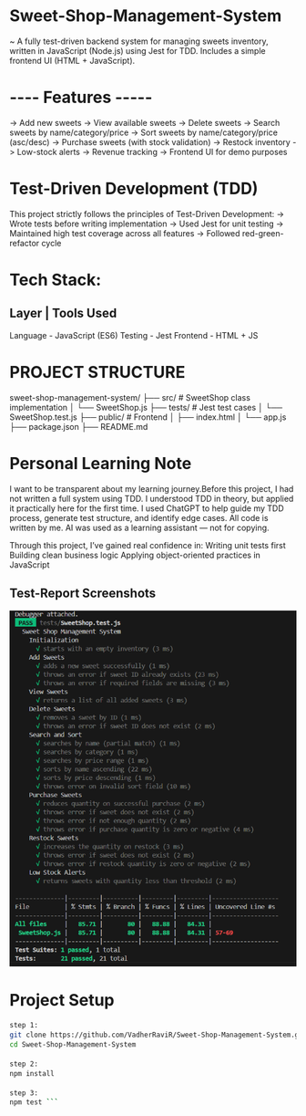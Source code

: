 ﻿# Sweet-Shop-Management-System
~ A fully test-driven backend system for managing sweets inventory, written in JavaScript (Node.js) using Jest for TDD. Includes a simple frontend UI (HTML + JavaScript).

#  ---- Features -----
-> Add new sweets
-> View available sweets
-> Delete sweets
-> Search sweets by name/category/price
-> Sort sweets by name/category/price (asc/desc)
-> Purchase sweets (with stock validation)
-> Restock inventory
-> Low-stock alerts
-> Revenue tracking
-> Frontend UI for demo purposes


# Test-Driven Development (TDD)
This project strictly follows the principles of Test-Driven Development:
-> Wrote tests before writing implementation
-> Used Jest for unit testing
-> Maintained high test coverage across all features
-> Followed red-green-refactor cycle

# Tech Stack:
Layer	 | Tools Used
--------------------------
Language - JavaScript (ES6)
Testing	 - Jest
Frontend - HTML + JS 


# PROJECT STRUCTURE
sweet-shop-management-system/
├── src/                    # SweetShop class implementation
│   └── SweetShop.js
├── tests/                  # Jest test cases
│   └── SweetShop.test.js
├── public/                 # Frontend
│   ├── index.html
│   └── app.js
├── package.json
├── README.md


# Personal Learning Note
I want to be transparent about my learning journey.Before this project, I had not written a full system using TDD.
I understood TDD in theory, but applied it practically here for the first time.
I used ChatGPT to help guide my TDD process, generate test structure, and identify edge cases.
All code is written by me. AI was used as a learning assistant — not for copying.

Through this project, I’ve gained real confidence in:
Writing unit tests first
Building clean business logic
Applying object-oriented practices in JavaScript

## Test-Report Screenshots

![test-report](images/test-report.png)


# Project Setup

```bash
step 1:
git clone https://github.com/VadherRaviR/Sweet-Shop-Management-System.git
cd Sweet-Shop-Management-System

step 2:
npm install

step 3:
npm test ```







